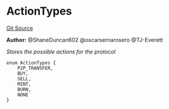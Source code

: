 # ActionTypes
[Git Source](https://github.com/thrackle-io/rules-engine/blob/0add9b8cd140006448dad92dd54fc23fca23f012/src/common/ActionEnum.sol)

**Author:**
@ShaneDuncan602 @oscarsernarosero @TJ-Everett

*Stores the possible actions for the protocol*


```solidity
enum ActionTypes {
    P2P_TRANSFER,
    BUY,
    SELL,
    MINT,
    BURN,
    NONE
}
```

